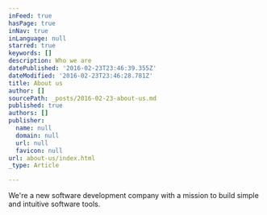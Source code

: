```yaml
---
inFeed: true
hasPage: true
inNav: true
inLanguage: null
starred: true
keywords: []
description: Who we are
datePublished: '2016-02-23T23:46:39.355Z'
dateModified: '2016-02-23T23:46:28.781Z'
title: About us
author: []
sourcePath: _posts/2016-02-23-about-us.md
published: true
authors: []
publisher:
  name: null
  domain: null
  url: null
  favicon: null
url: about-us/index.html
_type: Article

---
```

We're  a new software development company with a mission to build simple and intuitive software tools.